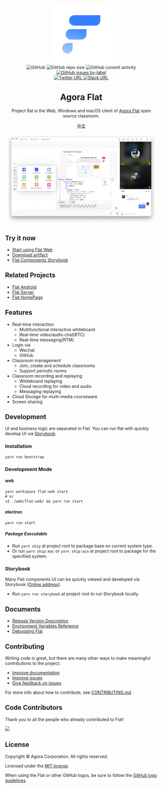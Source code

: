 <div align="center">
    <img width="200" height="200" style="display: block;" src="./assets/flat-logo.svg">
</div>

<div align="center">
    <img alt="GitHub" src="https://img.shields.io/github/license/netless-io/flat?color=9cf&style=flat-square">
    <img alt="GitHub repo size" src="https://img.shields.io/github/repo-size/netless-io/flat?color=9cf&style=flat-square">
    <img alt="GitHub commit activity" src="https://img.shields.io/github/commit-activity/m/netless-io/flat?color=9cf&style=flat-square">
    <a target="_blank" href="https://github.com/netless-io/flat/issues?q=is%3Aissue+is%3Aopen+label%3A%22good+first+issue%22">
        <img alt="GitHub issues by-label" src="https://img.shields.io/github/issues/netless-io/flat/good%20first%20issue?color=9cf&label=good%20first%20issue&style=flat-square">
    </a>
    <br>
    <a target="_blank" href="https://twitter.com/AgoraFlat">
    <img alt="Twitter URL" src="https://img.shields.io/badge/Twitter-AgoraFlat-9cf.svg?logo=twitter&style=flat-square">
    </a>
    <a target="_blank" href="https://github.com/netless-io/flat/issues/926">
        <img alt="Slack URL" src="https://img.shields.io/badge/Slack-AgoraFlat-9cf.svg?logo=slack&style=flat-square">
    </a>
</div>

<div align="center">
    <h1>Agora Flat</h1>
    <p>Project flat is the Web, Windows and macOS client of <a href="https://flat.whiteboard.agora.io/en/">Agora Flat</a> open source classroom.</p>
    <p><a href="./docs/readme/README-zh.md">中文</a></p>
    <img src="./assets/flat-showcase-en.png">
</div>

## Try it now

- [Start using Flat Web][flat-web]
- [Download artifact][flat-homepage]
- [Flat Components Storybook][flat-storybook]

## Related Projects

- [Flat Android][flat-android]
- [Flat Server][flat-server]
- [Flat HomePage][flat-homepage]

## Features

- Real-time interaction
    - Multifunctional interactive whiteboard
    - Real-time video/audio chat(RTC)
    - Real-time messaging(RTM)
- Login via
    - Wechat
    - GitHub
- Classroom management
    - Join, create and schedule classrooms
    - Support periodic rooms
- Classroom recording and replaying
    - Whiteboard replaying
    - Cloud recording for video and audio
    - Messaging replaying
- Cloud Storage for multi-media courseware
- Screen sharing

## Development

UI and business logic are separated in Flat. You can run flat with quickly develop UI via [Storybook](#storybook).

### Installation

```shell
yarn run bootstrap
```

### Development Mode

#### web

```shell
yarn workspace flat-web start
# or
cd ./web/flat-web/ && yarn run start
```

#### electron

```shell
yarn run start
```

##### Package Executable

- Run `yarn ship` at project root to package base on current system type.
- Or run `yarn ship:mac` or `yarn ship:win` at project root to package for the specified system.

### Storybook

Many Flat components UI can be quickly viewed and developed via Storybook ([Online address][flat-storybook]).

- Run `yarn run storybook` at project root to run Storybook locally.

## Documents

- [Release Version Description](docs/releases)
- [Environment Variables Reference](docs/env/README.md)
- [Debugging Flat](docs/debugging/README.md)

## Contributing

Writing code is great, but there are many other ways to make meaningful contributions to the project:

* [Improve documentation](CONTRIBUTING.md#improve-documentation)
* [Improve issues](CONTRIBUTING.md#improve-issues)
* [Give feedback on issues](CONTRIBUTING.md#give-feedback-on-issues)

For more info about how to contribute, see [CONTRIBUTING.md](CONTRIBUTING.md)

## Code Contributors

Thank you to all the people who already contributed to Flat!

<a href="https://github.com/netless-io/flat/graphs/contributors"><img src="https://opencollective.com/agora-flat/contributors.svg?width=890&button=false"/></a>

## License

Copyright © Agora Corporation. All rights reserved.

Licensed under the [MIT license](LICENSE).

When using the Flat or other GitHub logos, be sure to follow the [GitHub logo guidelines][github-logo].

[flat-homepage]: https://flat.whiteboard.agora.io/en/#download

[flat-web]: https://flat-web.whiteboard.agora.io/

[flat-server]: https://github.com/netless-io/flat-server

[flat-android]: https://github.com/netless-io/flat-android

[flat-storybook]: https://netless-io.github.io/flat/

[github-logo]: https://github.com/logos
